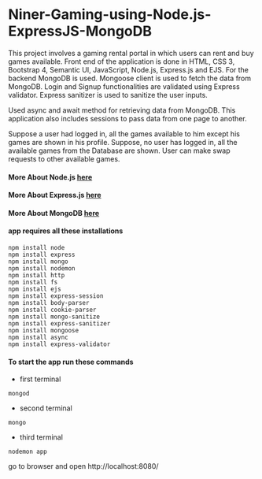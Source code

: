 # Niner-Gaming-using-Node.js-ExpressJS-MongoDB

This project involves a gaming rental portal in which users can rent and buy games available. 
Front end of the application is done in HTML, CSS 3, Bootstrap 4, Semantic UI, JavaScript, Node.js, Express.js and EJS. 
For the backend MongoDB is used. Mongoose client is used to fetch the data from MongoDB. 
Login and Signup functionalities are validated using Express validator.
Express sanitizer is used to sanitize the user inputs.

Used async and await method for retrieving data from MongoDB.
This application also includes sessions to pass data from one page to another. 

Suppose a user had logged in, all the games available to him except his games are shown in his profile. 
Suppose, no user has logged in, all the available games from the Database are shown.
User can make swap requests to other available games.

#### More About Node.js [here](https://nodejs.org/en/)
#### More About Express.js [here](https://expressjs.com/)
#### More About MongoDB [here](https://www.mongodb.com/)

#### app requires all these installations
```
npm install node
npm install express
npm install mongo
npm install nodemon
npm install http
npm install fs
npm install ejs
npm install express-session
npm install body-parser
npm install cookie-parser
npm install mongo-sanitize
npm install express-sanitizer
npm install mongoose
npm install async
npm install express-validator
```
#### To start the app run these commands

- first terminal
```
mongod
```
- second terminal
```
mongo
```
- third terminal
```
nodemon app
```

go to browser and open http://localhost:8080/


